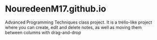 # NouredeenM17.github.io
Advanced Programming Techniques class project.
It is a trello-like project where you can create, edit and delete notes, as well as moving them between columns with drag-and-drop